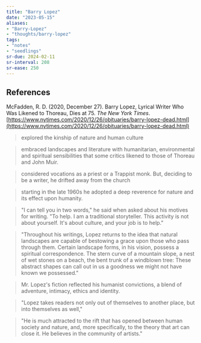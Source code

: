 ```yaml
---
title: "Barry Lopez"
date: "2023-05-15"
aliases:
- "Barry-Lopez"
- "thoughts/barry-lopez"
tags:
- "notes"
- "seedlings"
sr-due: 2024-02-11
sr-interval: 208
sr-ease: 250
---
```




## References

McFadden, R. D. (2020, December 27). Barry Lopez, Lyrical Writer Who Was Likened to Thoreau, Dies at 75. _The New York Times_. [https://www.nytimes.com/2020/12/26/obituaries/barry-lopez-dead.html](https://www.nytimes.com/2020/12/26/obituaries/barry-lopez-dead.html)

>explored the kinship of nature and human culture

>embraced landscapes and literature with humanitarian, environmental and spiritual sensibilities that some critics likened to those of Thoreau and John Muir.

>considered vocations as a priest or a Trappist monk. But, deciding to be a writer, he drifted away from the church

>starting in the late 1960s he adopted a deep reverence for nature and its effect upon humanity.

>"I can tell you in two words," he said when asked about his motives for writing. "To help. I am a traditional storyteller. This activity is not about yourself. It's about culture, and your job is to help."

>"Throughout his writings, Lopez returns to the idea that natural landscapes are capable of bestowing a grace upon those who pass through them. Certain landscape forms, in his vision, possess a spiritual correspondence. The stern curve of a mountain slope, a nest of wet stones on a beach, the bent trunk of a windblown tree: These abstract shapes can call out in us a goodness we might not have known we possessed."

>Mr. Lopez's fiction reflected his humanist convictions, a blend of adventure, intimacy, ethics and identity.

>"Lopez takes readers not only out of themselves to another place, but into themselves as well,"

>"He is much attracted to the rift that has opened between human society and nature, and, more specifically, to the theory that art can close it. He believes in the community of artists."